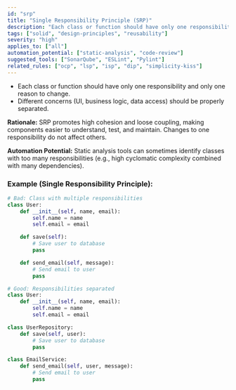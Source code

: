```yaml
---
id: "srp"
title: "Single Responsibility Principle (SRP)"
description: "Each class or function should have only one responsibility and one reason to change."
tags: ["solid", "design-principles", "reusability"]
severity: "high"
applies_to: ["all"]
automation_potential: ["static-analysis", "code-review"]
suggested_tools: ["SonarQube", "ESLint", "Pylint"]
related_rules: ["ocp", "lsp", "isp", "dip", "simplicity-kiss"]
---
```


- Each class or function should have only one responsibility and only one reason to change.
- Different concerns (UI, business logic, data access) should be properly separated.

**Rationale:** SRP promotes high cohesion and loose coupling, making components easier to understand, test, and maintain. Changes to one responsibility do not affect others.

**Automation Potential:** Static analysis tools can sometimes identify classes with too many responsibilities (e.g., high cyclomatic complexity combined with many dependencies).

### Example (Single Responsibility Principle):
```python
# Bad: Class with multiple responsibilities
class User:
    def __init__(self, name, email):
        self.name = name
        self.email = email

    def save(self):
        # Save user to database
        pass

    def send_email(self, message):
        # Send email to user
        pass

# Good: Responsibilities separated
class User:
    def __init__(self, name, email):
        self.name = name
        self.email = email

class UserRepository:
    def save(self, user):
        # Save user to database
        pass

class EmailService:
    def send_email(self, user, message):
        # Send email to user
        pass
```
